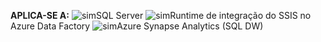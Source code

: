 <Token>**APLICA-SE A:** ![sim](media/yes.png)SQL Server ![sim](media/yes.png)Runtime de integração do SSIS no Azure Data Factory</Token> ![sim](media/yes.png)Azure Synapse Analytics (SQL DW)
